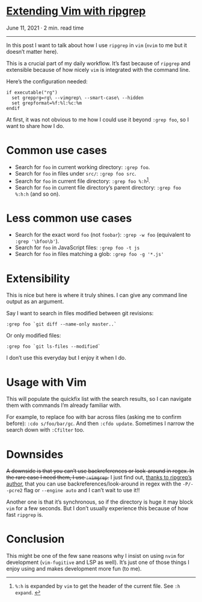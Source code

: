 # [Extending Vim with ripgrep](https://phelipetls.github.io/posts/extending-vim-with-ripgrep/)

June 11, 2021 · 2 min. read time

---

<p>In this post I want to talk about how I use <code>ripgrep</code> in <code>vim</code> (<code>nvim</code> to me
but it doesn&rsquo;t matter here).</p>
<p>This is a crucial part of my daily workflow. It&rsquo;s fast because of <code>ripgrep</code> and
extensible because of how nicely <code>vim</code> is integrated with the command line.</p>
<p>Here&rsquo;s the configuration needed:</p>
<div class="highlight"><pre tabindex="0" class="chroma"><code class="language-vim" data-lang="vim"><span class="k">if</span> <span class="nx">executable</span><span class="p">(</span><span class="s2">&#34;rg&#34;</span><span class="p">)</span><span class="err">
</span><span class="err"></span>  <span class="nx">set</span> <span class="nx">grepprg</span><span class="p">=</span><span class="nx">rg</span>\ <span class="p">--</span><span class="nx">vimgrep</span>\ <span class="p">--</span><span class="nx">smart</span><span class="p">-</span><span class="nx">case</span>\ <span class="p">--</span><span class="nx">hidden</span><span class="err">
</span><span class="err"></span>  <span class="nx">set</span> <span class="nx">grepformat</span><span class="p">=</span>%<span class="nx">f</span>:%<span class="nx">l</span>:%<span class="nx">c</span>:%<span class="nx">m</span><span class="err">
</span><span class="err"></span><span class="k">endif</span><span class="err">
</span></code></pre></div><p>At first, it was not obvious to me how I could use it beyond <code>:grep foo</code>, so I
want to share how I do.</p>
<h1>
  Common use cases
</h1>
<ul>
<li>Search for <code>foo</code> in current working directory: <code>:grep foo</code>.</li>
<li>Search for <code>foo</code> in files under <code>src/</code>: <code>:grep foo src</code>.</li>
<li>Search for <code>foo</code> in current file directory: <code>:grep foo %:h</code><sup id="fnref:1"><a href="#fn:1" class="footnote-ref" role="doc-noteref">1</a></sup>.</li>
<li>Search for <code>foo</code> in current file directory&rsquo;s parent directory: <code>:grep foo %:h:h</code> (and so on).</li>
</ul>
<h1>
  Less common use cases
</h1>
<ul>
<li>Search for the exact word <code>foo</code> (not <code>foobar</code>): <code>:grep -w foo</code> (equivalent to
<code>:grep '\bfoo\b'</code>).</li>
<li>Search for <code>foo</code> in JavaScript files: <code>:grep foo -t js</code></li>
<li>Search for <code>foo</code> in files matching a glob: <code>:grep foo -g '*.js'</code></li>
</ul>
<h1>
  Extensibility
</h1>
<p>This is nice but here is where it truly shines. I can give any command line
output as an argument.</p>
<p>Say I want to search in files modified between git revisions:</p>
<pre tabindex="0"><code>:grep foo `git diff --name-only master..`
</code></pre><p>Or only modified files:</p>
<pre tabindex="0"><code>:grep foo `git ls-files --modified`
</code></pre><p>I don&rsquo;t use this everyday but I enjoy it when I do.</p>
<h1>
  Usage with Vim
</h1>
<p>This will populate the quickfix list with the search results, so I can navigate
them with commands I&rsquo;m already familiar with.</p>
<p>For example, to replace foo with bar across files (asking me to confirm
before): <code>:cdo s/foo/bar/gc</code>. And then <code>:cfdo update</code>. Sometimes I narrow the
search down with <code>:Cfilter</code> too.</p>
<h1>
  Downsides
</h1>
<p><s>A downside is that you can&rsquo;t use backreferences or look-around in regex. In
the rare case I need them, I use <code>:vimgrep</code>.</s> I just find out, <a href="https://www.reddit.com/r/neovim/comments/nyb8am/extending_vim_with_ripgrep/h2403y3?utm_source=share&amp;utm_medium=web2x&amp;context=3">thanks to
ripgrep&rsquo;s
author</a>,
that you can use backreferences/look-around in regex with the <code>-P/--pcre2</code> flag
or <code>--engine auto</code> and I can&rsquo;t wait to use it!!</p>
<p>Another one is that it&rsquo;s synchronous, so if the directory is huge it may block <code>vim</code>
for a few seconds. But I don&rsquo;t usually experience this because of how fast
<code>ripgrep</code> is.</p>
<h1>
  Conclusion
</h1>
<p>This might be one of the few sane reasons why I insist on using <code>nvim</code> for
development (<code>vim-fugitive</code> and LSP as well). It&rsquo;s just one of those things I
enjoy using and makes development more fun (to me).</p>
<section class="footnotes" role="doc-endnotes">
<hr>
<ol>
<li id="fn:1" role="doc-endnote">
<p><code>%:h</code> is expanded by <code>vim</code> to get the header of the current file. See <code>:h expand</code>.&#160;<a href="#fnref:1" class="footnote-backref" role="doc-backlink">&#x21a9;&#xfe0e;</a></p>
</li>
</ol>
</section>

